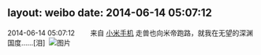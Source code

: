 layout: weibo
date: 2014-06-14 05:07:12
---
<meta name="referrer" content="no-referrer" />

2014-06-14 05:07:12  &nbsp;&nbsp;&nbsp;&nbsp;&nbsp;&nbsp; 来自 <a href="http://app.weibo.com/t/feed/22zMnn" rel="nofollow">小米手机</a>
走兽也向米帝跑路，就我在无望的深渊国度……[泪] ​​​
![图片](https://ww4.sinaimg.cn/large/6d2a6003jw1ehd6dib7dfj218g0p0afr.jpg)
